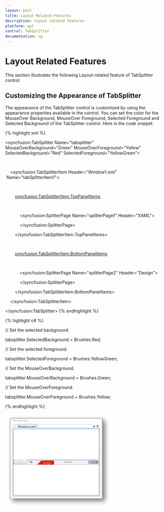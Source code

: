 ```yaml
---
layout: post
title: Layout-Related-Features
description: layout related features
platform: wpf
control: TabSplitter
documentation: ug
---
```


# Layout Related Features

This section illustrates the following Layout-related feature of TabSplitter control.

## Customizing the Appearance of TabSplitter

The appearance of the TabSplitter control is customized by using the appearance properties available in the control. You can set the color for the MouseOver Background, MouseOver Foreground, Selected Foreground and Selected Background of the TabSplitter control. Here is the code snippet.


{% highlight xml %}


<!-- Adding TabSplitter With Selected Brush -->

<syncfusion:TabSplitter Name="tabsplitter" MouseOverBackground="Green" MouseOverForeground="Yellow" SelectedBackground="Red" SelectedForeground="YellowGreen">



    <!-- Adding TabSplitterItem -->

    <syncfusion:TabSplitterItem Header="Window1.xml"  Name="tabSplitterItem1">



        <!-- Adding TopPanelItems -->

        <syncfusion:TabSplitterItem.TopPanelItems> 

            <!-- Adding SplitterPage -->

            <syncfusion:SplitterPage Name="splitterPage1" Header="XAML">

            </syncfusion:SplitterPage>

        </syncfusion:TabSplitterItem.TopPanelItems>



        <!-- Adding BottomPanelItems -->

        <syncfusion:TabSplitterItem.BottomPanelItems> 

            <!-- Adding SplitterPage -->

            <syncfusion:SplitterPage Name="splitterPage2" Header="Design">

            </syncfusion:SplitterPage>

        </syncfusion:TabSplitterItem.BottomPanelItems>



    </syncfusion:TabSplitterItem>



</syncfusion:TabSplitter>
{% endhighlight %}

{% highlight c# %}



// Set the selected background.

tabsplitter.SelectedBackground = Brushes.Red;



// Set the selected foreground.

tabsplitter.SelectedForeground = Brushes.YellowGreen;



// Set the MouseOverBackground.

tabsplitter.MouseOverBackground = Brushes.Green;



// Set the MouseOverForeground.

tabsplitter.MouseOverForeground = Brushes.Yellow;

{% endhighlight %}



![](Layout-Related-Features_images/Layout-Related-Features_img1.png)







